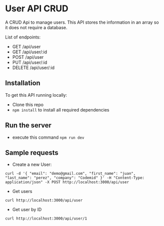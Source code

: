 # User API CRUD
A CRUD Api to manage users. This API stores the information in an array so it does not require a database.

List of endpoints:
* GET /api/user
* GET /api/user/:id
* POST /api/user
* PUT /api/user/:id
* DELETE /api/user/:id

## Installation
To get this API running locally:
* Clone this repo
* ```npm install``` to install all required dependencies

## Run the server
* execute this command ```npm run dev```
## Sample requests
* Create a new User:

```curl -d '{ "email": "demo@gmail.com", "first_name": "juan", "last_name": "perez", "company": "Codemid" }' -H "Content-Type: application/json" -X POST http://localhost:3000/api/user```
* Get users

```curl http://localhost:3000/api/user```
* Get user by ID

```curl http://localhost:3000/api/user/1```